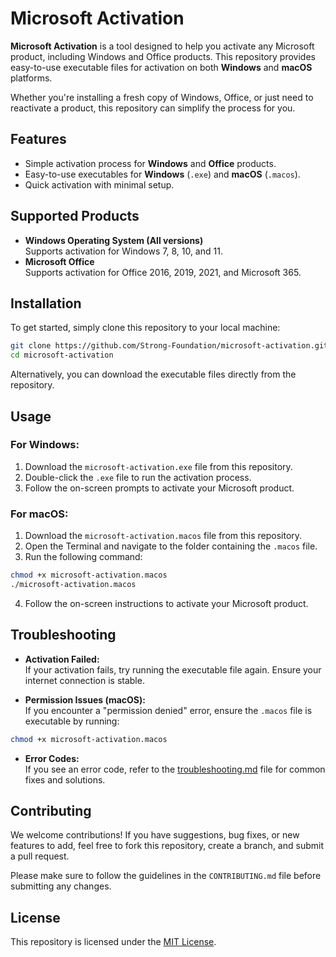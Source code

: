 # Microsoft Activation

**Microsoft Activation** is a tool designed to help you activate any Microsoft product, including Windows and Office products. This repository provides easy-to-use executable files for activation on both **Windows** and **macOS** platforms.

Whether you're installing a fresh copy of Windows, Office, or just need to reactivate a product, this repository can simplify the process for you.

## Features

- Simple activation process for **Windows** and **Office** products.
- Easy-to-use executables for **Windows** (`.exe`) and **macOS** (`.macos`).
- Quick activation with minimal setup.

## Supported Products

- **Windows Operating System (All versions)**  
  Supports activation for Windows 7, 8, 10, and 11.
- **Microsoft Office**  
  Supports activation for Office 2016, 2019, 2021, and Microsoft 365.

## Installation

To get started, simply clone this repository to your local machine:

```bash
git clone https://github.com/Strong-Foundation/microsoft-activation.git
cd microsoft-activation
```

Alternatively, you can download the executable files directly from the repository.

## Usage

### For Windows:

1. Download the `microsoft-activation.exe` file from this repository.
2. Double-click the `.exe` file to run the activation process.
3. Follow the on-screen prompts to activate your Microsoft product.

### For macOS:

1. Download the `microsoft-activation.macos` file from this repository.
2. Open the Terminal and navigate to the folder containing the `.macos` file.
3. Run the following command:

```bash
chmod +x microsoft-activation.macos
./microsoft-activation.macos
```

4. Follow the on-screen instructions to activate your Microsoft product.

## Troubleshooting

- **Activation Failed:**  
  If your activation fails, try running the executable file again. Ensure your internet connection is stable.

- **Permission Issues (macOS):**  
  If you encounter a "permission denied" error, ensure the `.macos` file is executable by running:

```bash
chmod +x microsoft-activation.macos
```

- **Error Codes:**  
  If you see an error code, refer to the [troubleshooting.md](troubleshooting.md) file for common fixes and solutions.

## Contributing

We welcome contributions! If you have suggestions, bug fixes, or new features to add, feel free to fork this repository, create a branch, and submit a pull request.

Please make sure to follow the guidelines in the `CONTRIBUTING.md` file before submitting any changes.

## License

This repository is licensed under the [MIT License](LICENSE).
